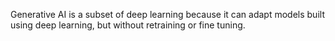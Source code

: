 
Generative AI is a subset of deep learning because it can adapt models built using deep learning, but without retraining or fine tuning.